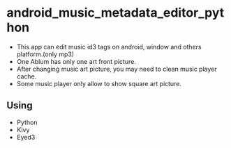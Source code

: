 # android_music_metadata_editor_python

*   This app can edit music id3 tags on android, window and others platform.(only mp3)
*   One Ablum has only one art front picture.
*   After changing music art picture, you may need to clean music player cache.
*   Some music player only allow to show square art picture.

## Using

*   Python
*   Kivy
*   Eyed3
